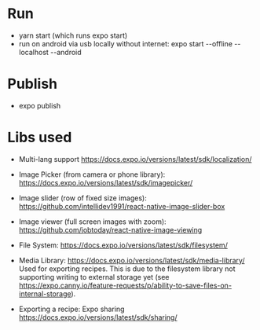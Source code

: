 
# Run
- yarn start (which runs expo start)
- run on android via usb locally without internet: expo start --offline --localhost --android

# Publish
- expo publish

# Libs used
- Multi-lang support https://docs.expo.io/versions/latest/sdk/localization/
- Image Picker (from camera or phone library): https://docs.expo.io/versions/latest/sdk/imagepicker/
- Image slider (row of fixed size images): https://github.com/intellidev1991/react-native-image-slider-box
- Image viewer (full screen images with zoom): https://github.com/jobtoday/react-native-image-viewing
- File System: https://docs.expo.io/versions/latest/sdk/filesystem/

- Media Library: https://docs.expo.io/versions/latest/sdk/media-library/
Used for exporting recipes. This is due to the filesystem library not
supporting writing to external storage yet (see
https://expo.canny.io/feature-requests/p/ability-to-save-files-on-internal-storage).

- Exporting a recipe: Expo sharing https://docs.expo.io/versions/latest/sdk/sharing/
